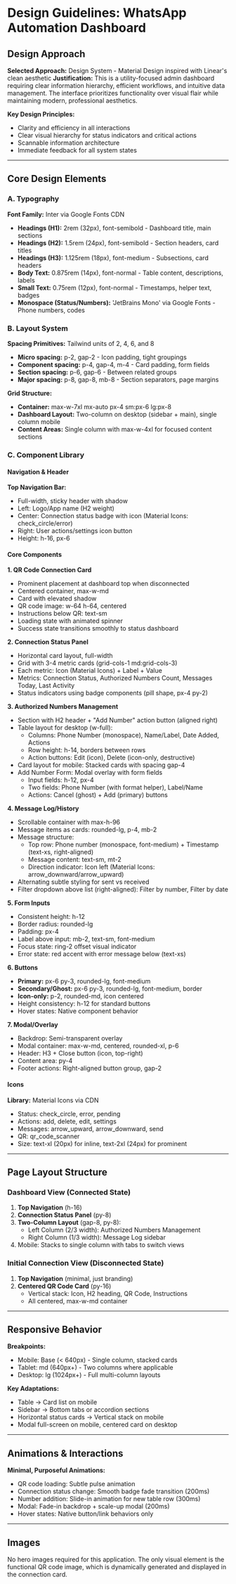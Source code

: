 # Design Guidelines: WhatsApp Automation Dashboard

## Design Approach

**Selected Approach:** Design System - Material Design inspired with Linear's clean aesthetic
**Justification:** This is a utility-focused admin dashboard requiring clear information hierarchy, efficient workflows, and intuitive data management. The interface prioritizes functionality over visual flair while maintaining modern, professional aesthetics.

**Key Design Principles:**
- Clarity and efficiency in all interactions
- Clear visual hierarchy for status indicators and critical actions
- Scannable information architecture
- Immediate feedback for all system states

---

## Core Design Elements

### A. Typography

**Font Family:** Inter via Google Fonts CDN
- **Headings (H1):** 2rem (32px), font-semibold - Dashboard title, main sections
- **Headings (H2):** 1.5rem (24px), font-semibold - Section headers, card titles
- **Headings (H3):** 1.125rem (18px), font-medium - Subsections, card headers
- **Body Text:** 0.875rem (14px), font-normal - Table content, descriptions, labels
- **Small Text:** 0.75rem (12px), font-normal - Timestamps, helper text, badges
- **Monospace (Status/Numbers):** 'JetBrains Mono' via Google Fonts - Phone numbers, codes

### B. Layout System

**Spacing Primitives:** Tailwind units of 2, 4, 6, and 8
- **Micro spacing:** p-2, gap-2 - Icon padding, tight groupings
- **Component spacing:** p-4, gap-4, m-4 - Card padding, form fields
- **Section spacing:** p-6, gap-6 - Between related groups
- **Major spacing:** p-8, gap-8, mb-8 - Section separators, page margins

**Grid Structure:**
- **Container:** max-w-7xl mx-auto px-4 sm:px-6 lg:px-8
- **Dashboard Layout:** Two-column on desktop (sidebar + main), single column mobile
- **Content Areas:** Single column with max-w-4xl for focused content sections

### C. Component Library

#### Navigation & Header
**Top Navigation Bar:**
- Full-width, sticky header with shadow
- Left: Logo/App name (H2 weight)
- Center: Connection status badge with icon (Material Icons: check_circle/error)
- Right: User actions/settings icon button
- Height: h-16, px-6

#### Core Components

**1. QR Code Connection Card**
- Prominent placement at dashboard top when disconnected
- Centered container, max-w-md
- Card with elevated shadow
- QR code image: w-64 h-64, centered
- Instructions below QR: text-sm
- Loading state with animated spinner
- Success state transitions smoothly to status dashboard

**2. Connection Status Panel**
- Horizontal card layout, full-width
- Grid with 3-4 metric cards (grid-cols-1 md:grid-cols-3)
- Each metric: Icon (Material Icons) + Label + Value
- Metrics: Connection Status, Authorized Numbers Count, Messages Today, Last Activity
- Status indicators using badge components (pill shape, px-4 py-2)

**3. Authorized Numbers Management**
- Section with H2 header + "Add Number" action button (aligned right)
- Table layout for desktop (w-full):
  - Columns: Phone Number (monospace), Name/Label, Date Added, Actions
  - Row height: h-14, borders between rows
  - Action buttons: Edit (icon), Delete (icon-only, destructive)
- Card layout for mobile: Stacked cards with spacing gap-4
- Add Number Form: Modal overlay with form fields
  - Input fields: h-12, px-4
  - Two fields: Phone Number (with format helper), Label/Name
  - Actions: Cancel (ghost) + Add (primary) buttons

**4. Message Log/History**
- Scrollable container with max-h-96
- Message items as cards: rounded-lg, p-4, mb-2
- Message structure:
  - Top row: Phone number (monospace, font-medium) + Timestamp (text-xs, right-aligned)
  - Message content: text-sm, mt-2
  - Direction indicator: Icon left (Material Icons: arrow_downward/arrow_upward)
- Alternating subtle styling for sent vs received
- Filter dropdown above list (right-aligned): Filter by number, Filter by date

**5. Form Inputs**
- Consistent height: h-12
- Border radius: rounded-lg
- Padding: px-4
- Label above input: mb-2, text-sm, font-medium
- Focus state: ring-2 offset visual indicator
- Error state: red accent with error message below (text-xs)

**6. Buttons**
- **Primary:** px-6 py-3, rounded-lg, font-medium
- **Secondary/Ghost:** px-6 py-3, rounded-lg, font-medium, border
- **Icon-only:** p-2, rounded-md, icon centered
- Height consistency: h-12 for standard buttons
- Hover states: Native component behavior

**7. Modal/Overlay**
- Backdrop: Semi-transparent overlay
- Modal container: max-w-md, centered, rounded-xl, p-6
- Header: H3 + Close button (icon, top-right)
- Content area: py-4
- Footer actions: Right-aligned button group, gap-2

#### Icons
**Library:** Material Icons via CDN
- Status: check_circle, error, pending
- Actions: add, delete, edit, settings
- Messages: arrow_upward, arrow_downward, send
- QR: qr_code_scanner
- Size: text-xl (20px) for inline, text-2xl (24px) for prominent

---

## Page Layout Structure

### Dashboard View (Connected State)
1. **Top Navigation** (h-16)
2. **Connection Status Panel** (py-8)
3. **Two-Column Layout** (gap-8, py-8):
   - Left Column (2/3 width): Authorized Numbers Management
   - Right Column (1/3 width): Message Log sidebar
4. Mobile: Stacks to single column with tabs to switch views

### Initial Connection View (Disconnected State)
1. **Top Navigation** (minimal, just branding)
2. **Centered QR Code Card** (py-16)
   - Vertical stack: Icon, H2 heading, QR Code, Instructions
   - All centered, max-w-md container

---

## Responsive Behavior

**Breakpoints:**
- Mobile: Base (< 640px) - Single column, stacked cards
- Tablet: md (640px+) - Two columns where applicable
- Desktop: lg (1024px+) - Full multi-column layouts

**Key Adaptations:**
- Table → Card list on mobile
- Sidebar → Bottom tabs or accordion sections
- Horizontal status cards → Vertical stack on mobile
- Modal full-screen on mobile, centered card on desktop

---

## Animations & Interactions

**Minimal, Purposeful Animations:**
- QR code loading: Subtle pulse animation
- Connection status change: Smooth badge fade transition (200ms)
- Number addition: Slide-in animation for new table row (300ms)
- Modal: Fade-in backdrop + scale-up modal (200ms)
- Hover states: Native button/link behaviors only

---

## Images

No hero images required for this application. The only visual element is the functional QR code image, which is dynamically generated and displayed in the connection card.